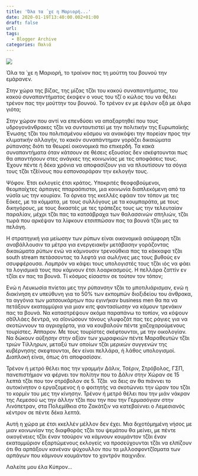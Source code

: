 ```yaml
---
title: 'Όλα τα ΄χε η Μαριορή...'
date: 2020-01-19T13:40:00.002+01:00
draft: false
url: 
tags:
  - Blogger Archive
categories: Παλιά
---
```


[![](https://blogger.googleusercontent.com/img/b/R29vZ2xl/AVvXsEjQxo02IKmVZBkJ7lBEY_8wtL2DXdZprqSEFra0-fOObgI_uERRGkwYgxeED4ez3u2WibcL8SaTr6gzYCRV6xoMRwUifUbt3ZUj6wkOdaT_FcVgDWGc1H8De5z0Ekc3A23ZxNgKMHdnbuY/s320/Capture+d%25E2%2580%2599e%25CC%2581cran+2020-01-19+a%25CC%2580+12.18.33.png)](https://blogger.googleusercontent.com/img/b/R29vZ2xl/AVvXsEjQxo02IKmVZBkJ7lBEY_8wtL2DXdZprqSEFra0-fOObgI_uERRGkwYgxeED4ez3u2WibcL8SaTr6gzYCRV6xoMRwUifUbt3ZUj6wkOdaT_FcVgDWGc1H8De5z0Ekc3A23ZxNgKMHdnbuY/s1600/Capture+d%25E2%2580%2599e%25CC%2581cran+2020-01-19+a%25CC%2580+12.18.33.png)

Όλα τα ΄χε η Μαριορή, το τραίνον πας τη μούττη του βουνού την εμάρανεν.  
  
Στην χώρα της βίζας, της μίζας τζ̆αι του κακού συναπαντήματος, του κακού συναπαντήματος έκοψεν ο νους του τζ̆ι ο κώλος του να θέλει τρένον πας την μούττην του βουνού. Το τρένον εν με έψιλον οξά με άλφα γιότα;  
  
Στην χώραν που αντί να επενδύσει να απαξαρτηθεί που τους υδρογονάνθρακες τζ̆αι να συνταυτιστεί με την πολιτικήν της Ευρωπαϊκής Ένωσης τζ̆αι του πολιτισμένου κόσμου να ανακόψει την πορείαν προς την κλιματικήν αλλαγήν, το κακόν συναπάντημαν γοράζει δικαιώματα ρύπανσης διότι τα θεωρεί οικονομικά πιο επικερδή. Τα κακά συναπαντήματα όταν κάτσουν σε θέσεις εξουσίας δεν ισκέφτουνται πως θα απαντήσουν στες ανάγκες της κοινωνίας με τες αποφάσεις τους. Έχουν πέντε ή δέκα χρόνια να αποφασίζουν για να πλουτίσουν τα σόγια τους τζ̆αι τζ̆είνους που εσπονσοράραν την εκλογήν τους.  
  
Ψόφον. Έτσι εκλογείς έτσι κράτος. Υποκριτές θεοφοβούμενοι, θεομπαίχτες άρπαγες ππαραόπιστοι, μια κοινωνία διαπλεκόμενη από τα νύσ̆ια ως την κουρίαν. Τα όρνεα της κκελλές εφάαν τον τόπον με τες Εόκες, με τα κόμματα, με τους συλλόγους με τα κουμπαράτα, με τους δικηγόρους, με τους δικαστές με τες τράπεζες τους ως την τελευταίαν παραλίαν, μέχρι τζ̆αι πας τα κατσάβραχα των θαλασσινών σπηλιών, τζ̆αι τωρά που αρκέψαν τα λίφκουν ετσιππώσαν πας τα βουνά τζ̆αι μες τα πελάγη.  
  
Η στρατηγική για μείωσην των ρύπων είναι οικονομικά ασύμφορη τζ̆αι αναβάλλουσιν τα μέτρα για ενεργειακήν μετάβασην γοράζοντας δικαιώματα ρύπων ενώ να κάμνουσιν τρενούθκια πας τα κάκκαφα τζ̆αι south stream πετάσσοντας τα λεφτά για σωλήνες μες τους βυθούς εν σσυφφέρουσα. Λαμπρόν να κάψει τους υπολογιστές τους τζ̆αι ιός να φάει τα λογισμικά τους που κάμνουν έτσι λοαρκασμούς. Η πελλάρα ζαττίν εν τζ̆ιαι εν πας τα βουνά. Τί κόσμος είσαστιν σε τούτον τον τόπον;  
  
Ενώ η Λευκωσία πνίεται μες την ρύπανσην τζ̆αι το μποτιλιάρισμαν, ενώ η διακίνηση εν υπεύθυνη για το 50% των εκπομπών διοξιδείου του άνθρακα, τα αγγόνια των ματσουκάρηων που εγινήκαν business men θα πα να πετάξουν εκατομμύρια για μιαν κιτς φαντασίωσην να κάμουν τρενάκιν πας τα βουνά. Να καταστρέψουν ακόμα παραπάνω το τοπίον, να κόψουν σ̆σ̆ιλλάες δεντρά, να σ̆ιονώσουν τόνους γλυφοζάτ πας τες ράγιες για να σκοτώννουν τα αγριοχόρτα, για να κουβαλούν πέντε χαζοχαρούμενους τουρίστες. Άππαρον. Με τους τουρίστες σκέφτουνται, με την οικολογίαν. Να δώκουν αύξησην στην αξίαν των χωραφκιών πέντε Μαραθευτών τζ̆αι τριών Τίλληρων, μεταξύ των οποίων τζ̆αι μερικών συγγενών της κυβέρνησης σκεφτουνται, δεν είναι πελλάρα, ή λάθος υπολογισμοί. Διαπλοκή είναι, όπως ότι αποφασίσαν.  
  
Τρένον ή μετρό θέλει πας την γραμμήν Δάλιν, Τσέριν, Στρόβολος, ΓΣΠ, πανεπιστήμιον να φέρνει τον πολίτην που το Δάλιν στην Χώραν σε 15 λεπτά τζ̆αι που τον στρόβολον σε 5. Τζ̆αι  να δεις αν θα πιάννει το αυτοκίνητον ο εργαζομενος ή ο φοιτητής να σκοτώννει την ώραν του τζ̆αι το κορμίν του μες την κίνησην. Τρένον ή μετρό θέλει που την μιάν νάκραν της Λεμεσού ως την άλλην τζ̆αι που την που την Γερμασόγιαν στην Λινόπετραν, στα Πολεμίθκια στο Ζακάτζιν να κατεβαίννει ο Λεμεσιανός κέντρον σε πέντε δέκα λεπτά.  
  
Αυτή η χώρα με έτσι κκελλέν μέλλον δεν έχει. Μια διχοτόμημένη νήσος με μιαν κοινωνίαν της διαφθοράς τζ̆αι του ψεμάτου θα μείνει, με πέντε οικογένειες τζ̆αι έναν τσούρον να κάμνουν κουμάντον τζ̆αι έναν εκατομμύριον εξαρτώμενους εκλογείς να προσεύχουνται τζ̆αι να ελπίζουν ότι θα αρπάξουν κανέναν ψύχουλλον που τα μιλλοσφοντζ̆ίσματα των αρπάγων που κάμνουν κουμάντον το χοντρόν παιχνιδιν.  
  
Λαλείτε μου έλα Κύπρον...
